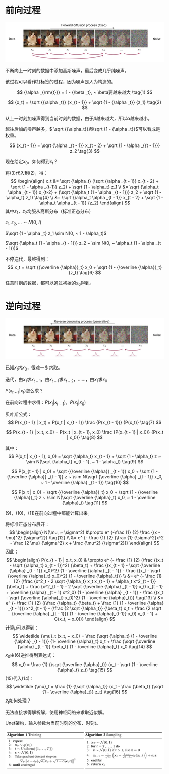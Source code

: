 # 前向过程

![](https://github.com/RuiqingTang/picx-images-hosting/raw/master/image/前向.45hbbbx3s.webp)

不断向上一时刻的数据中添加高斯噪声，最后变成几乎纯噪声。

该过程可以看作打标签的过程，因为噪声是人为构造的。

$$
{\alpha _{\rm{t}}} = 1 - {\beta _t}, ~ \beta要越来越大 \tag{1}
$$

$$
{x_t} = \sqrt {{\alpha _t}} {x_{t - 1}} + \sqrt {1 - {\alpha _t}} {z_1} \tag{2}
$$

从上一时刻加噪声得到当前时刻的数据，由于${\beta}$越来越大，所以$\alpha$越来越小。

越往后加的噪声越多，$ \sqrt {{\alpha_t}}$和$\sqrt {1 - {\alpha _t}}$可以看成是权重。


$$
{x_{t - 1}} = \sqrt {\alpha _{t - 1}} x_{t - 2} + \sqrt {1 - \alpha _{{t - 1}}} z_2 \tag{3}
$$


现在给定$x_0$，如何得到$x_t$？

将(3)代入到(2)，得：
$$
\begin{align}
x_t &= \sqrt {\alpha_t} (\sqrt {\alpha _{t - 1}} x_{t - 2} + \sqrt {1 - \alpha _{t-1}} z_2) + \sqrt {1 - \alpha_t} z_1 \\
    &= \sqrt {\alpha_t \alpha _{t - 1}} x_{t-2} + (\sqrt {\alpha_t (1 - \alpha _{t - 1})} z_2 + \sqrt {1 - \alpha_t} z_1) \tag{4} \\
    &= \sqrt {\alpha_t \alpha _{t - 1}} x_{t - 2} + \sqrt {1 - \alpha_t \alpha _{t - 1}} {z_2} 
\end{align}
$$
其中$z_1$，$z_2$均服从高斯分布（标准正态分布）

$z_1, z_2,... \sim N(0, ~ I)$

$\sqrt {1 - \alpha _t} z_1 \sim N(0, ~ 1 - \alpha_t)$​

$\sqrt {\alpha_t (1 - \alpha _{t - 1})} z_2 ~ \sim N(0, ~ \alpha_t (1 - \alpha _{t - 1}))$

不停迭代，最终得到：
$$
x_t = \sqrt {{\overline {\alpha}}_t} x_0 + \sqrt {1 - {\overline {\alpha}}_t}{z_t} \tag{6}
$$


任意时刻的数据，都可以通过初始的$x_0$得到。

# 逆向过程

![](https://github.com/RuiqingTang/picx-images-hosting/raw/master/image/逆向.8kzvuysbhd.webp)

已知$x_t$求$x_0$，很难一步求取。

迭代，由$x_1$求$x_{t - 1}$，由$x_{t - 1}$求$x_{t - 2}$，......，由$x_1$求$x_0$

$P(x_{t - 1} | x_t)$怎么求？

在前向过程中求得：$P(x_t | x_{t - 1})$，$P(x_t | x_0)$

贝叶斯公式：
$$
P(x_{t - 1} | x_t) = P(x_t | x_{t - 1}) \frac {P(x_{t - 1})} {P(x_t)} \tag{7}
$$

$$
P(x_{t - 1} | x_t, x_0) = P(x_t | x_{t - 1}, x_0) \frac {P(x_{t - 1} | x_0)} {P(x_t | x_0)} \tag{8}
$$

其中：
$$
P(x_t | x_{t - 1}, x_0) = \sqrt {\alpha_t} x_{t - 1} + \sqrt {1 - \alpha_t} z ~ \sim N(\sqrt {\alpha_t} x_{t - 1}, ~ 1 - \alpha_t) \tag{9}
$$

$$
P(x_{t - 1} | x_0) = \sqrt {{\overline {\alpha}} _{t - 1}} x_0 + \sqrt {1 - {\overline {\alpha}} _{t - 1}} z ~ \sim N(\sqrt {\overline {\alpha} _{t - 1}} x_0, ~ 1 - \overline {\alpha} _{t - 1}) \tag{10}
$$

$$
P(x_t | x_0) = \sqrt {{\overline {\alpha}}_t} x_0 + \sqrt {1 - {\overline {\alpha}}_t} z ~ \sim N(\sqrt {\overline {\alpha}_t} x_0, ~ 1 - \overline {\alpha}_t) \tag{11}
$$

(9)，(10)，(11)在前向过程中都能计算出来。

将标准正态分布展开：
$$
\begin{align}
N(\mu, ~ \sigma^2) &\propto e^ {-\frac {1} {2} \frac {(x - \mu)^2} {\sigma^2}} \tag{12} \\
&= e^ {- \frac {1} {2} (\frac {1} {\sigma^2}x^2 - \frac {2 \mu} {\sigma^2} x + \frac {\mu^2} {\sigma^2})}
\end{align}
$$
因此：
$$
\begin{align}
P(x_{t - 1} | x_t, x_0) & \propto e^ {- \frac {1} {2} (\frac {(x_t - \sqrt {\alpha_t} x_{t - 1})^2} {\beta_t} + \frac {(x_{t - 1} - \sqrt {\overline {\alpha} _{t - 1}} x_0)^2} {1 - \overline {\alpha} _{t - 1}} - \frac {(x_t - \sqrt {\overline {\alpha}_t} x_0)^2} {1 - \overline {\alpha}_t})} \\
&= e^ {- \frac {1} {2} (\frac {x^2_t - 2 \sqrt {\alpha_t} x_t x_{t - 1} + \alpha_t x^2_{t - 1}} {\beta_t} + \frac {x^2_{t - 1} - 2 \sqrt {\overline {\alpha} _{t - 1}} x_0 x_{t - 1} + \overline {\alpha} _{t - 1} x^2_0} {1 - \overline {\alpha} _{t - 1}} - \frac {(x_t - \sqrt {\overline {\alpha}_t} x_0)^2} {1 - \overline {\alpha}_t})} \tag{13} \\
&= e^ {- \frac {1} {2} ((\frac {\alpha_t} {\beta_t} + \frac {1} {1 - \overline {\alpha} _{t - 1}}) x^2_{t - 1} - (\frac {2 \sqrt {\alpha_t}} {\beta_t} x_t + \frac {2 \sqrt {\overline {\alpha} _{t - 1}}} {1 - \overline {\alpha}_{t-1}} x_0) x_{t - 1} + C(x_t, ~ x_0))}
\end{align}
$$
计算$\mu$可以得到：
$$
\widetilde {\mu}_t (x_t, ~ x_0) = \frac {\sqrt {\alpha_t} (1 - \overline {\alpha} _{t - 1})} {1- \overline {\alpha}_t} x_t + \frac {\sqrt {\overline {\alpha} _{t - 1}} \beta_t} {1 - \overline {\alpha}_t} x_0 \tag{14}
$$
$x_0$由(6)逆推得到表达式：
$$
x_0 = \frac {1} {\sqrt {\overline {\alpha}_t}} (x_t - \sqrt {1 - \overline {\alpha}_t} z_t) \tag{15}
$$
(15)代入(14)：
$$
\widetilde {\mu}_t = \frac {1} {\sqrt {\alpha_t}} (x_t - \frac {\beta_t} {\sqrt {1 - \overline {\alpha}_t}} z_t) \tag{16}
$$
$z_t$​​如何处理？

无法直接求得解析解，使用神经网络来求取近似解。

Unet架构，输入参数为当前时刻的分布、时刻t。

![](https://github.com/RuiqingTang/picx-images-hosting/raw/master/image/algo.231o1nh6cg.webp)







